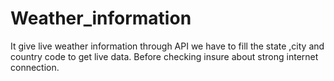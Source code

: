 # Weather_information
It give live weather information through API
we have to fill the state ,city and country code to get live data.
Before checking insure about strong internet connection.
